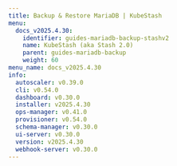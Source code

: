 ```yaml
---
title: Backup & Restore MariaDB | KubeStash
menu:
  docs_v2025.4.30:
    identifier: guides-mariadb-backup-stashv2
    name: KubeStash (aka Stash 2.0)
    parent: guides-mariadb-backup
    weight: 60
menu_name: docs_v2025.4.30
info:
  autoscaler: v0.39.0
  cli: v0.54.0
  dashboard: v0.30.0
  installer: v2025.4.30
  ops-manager: v0.41.0
  provisioner: v0.54.0
  schema-manager: v0.30.0
  ui-server: v0.30.0
  version: v2025.4.30
  webhook-server: v0.30.0
---
```



